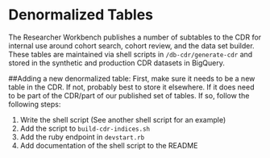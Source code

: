 # Denormalized Tables

The Researcher Workbench publishes a number of subtables to the CDR for internal use around cohort search, cohort review, and the data set builder. These tables are maintained via shell scripts in `/db-cdr/generate-cdr` and stored in the synthetic and production CDR datasets in BigQuery. 

##Adding a new denormalized table:
First, make sure it needs to be a new table in the CDR. If not, probably best to store it elsewhere. If it does need to be part of the CDR/part of our published set of tables. If so, follow the following steps:
1) Write the shell script (See another shell script for an example)
2) Add the script to `build-cdr-indices.sh`
3) Add the ruby endpoint in `devstart.rb`
4) Add documentation of the shell script to the README
